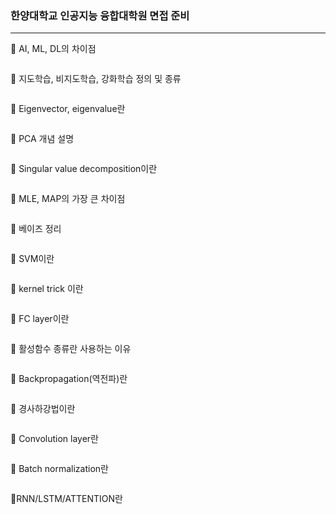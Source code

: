 ### 한양대학교 인공지능 융합대학원 면접 준비

----

🧐 AI, ML, DL의 차이점
```
```
🧐 지도학습, 비지도학습, 강화학습 정의 및 종류
```
```
🧐 Eigenvector, eigenvalue란
```
```
🧐 PCA 개념 설명
```
```
🧐 Singular value decomposition이란
```
```
🧐 MLE, MAP의 가장 큰 차이점
```
```
🧐 베이즈 정리
```
```
🧐 SVM이란
```
```
🧐 kernel trick 이란
```
```
🧐 FC layer이란
```
```
🧐 활성함수 종류란 사용하는 이유
```
```
🧐 Backpropagation(역전파)란
```
```
🧐 경사하강법이란
```
```
🧐 Convolution layer란
```
```
🧐 Batch normalization란
```
```
🧐RNN/LSTM/ATTENTION란
```
```
